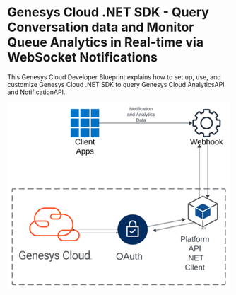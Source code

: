 # Genesys Cloud .NET SDK - Query Conversation data and Monitor Queue Analytics in Real-time via WebSocket Notifications

This Genesys Cloud Developer Blueprint explains how to set up, use, and customize Genesys Cloud .NET SDK to query Genesys Cloud AnalyticsAPI and NotificationAPI.

![ARCHITECTURE](blueprint/images/flowchart.png)
